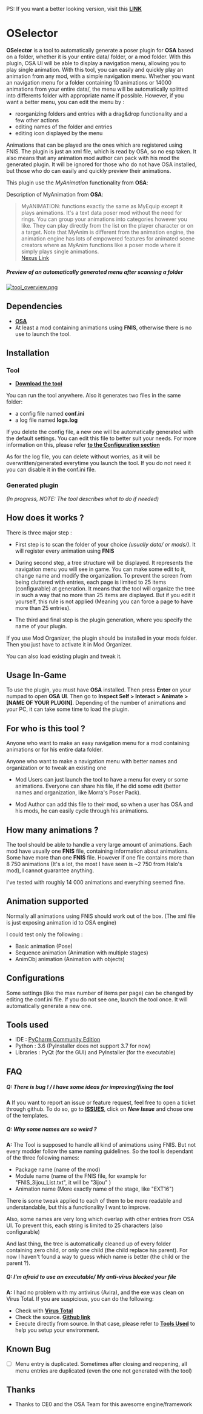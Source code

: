 PS: If you want a better looking version, visit this **[LINK](https://hyperen0r.github.io/OSelector/)**

# OSelector

**OSelector** is a tool to automatically generate a poser plugin for **OSA**
based on a folder, whether it is your entire data/ folder, or a mod folder. With this
plugin, OSA UI will be able to display a navigation menu, allowing you to play single
animation. With this tool, you can easily and quickly play an animation from any mod,
with a simple navigation menu. Whether you want an navigation menu for a folder
containing 10 animations or 14000 animations from your entire data/, 
the menu will be automatically splitted into differents folder with appropriate name
if possible. However, if you want a better menu, you can edit the menu by :

* reorganizing folders and entries with a drag&drop functionality and a few other actions
* editing names of the folder and entries
* editing icon displayed by the menu

Animations that can be played are the ones which are registered using FNIS. The plugin
is just an xml file, which is read by OSA, so no esp taken. It also means that any
animation mod author can pack with his mod the generated plugin.
It will be ignored for those who do not have OSA installed, but those who do
can easily and quickly preview their animations.

This plugin use the *MyAnimation* functionality from **OSA**:

Description of MyAnimation from **OSA**:  

> MyANIMATION: functions exactly the same as MyEquip except it plays animations. 
> It's a text data poser mod without the need for rings. You can group your animations into categories however you like. 
> They can play directly from the list on the player character or on a target. Note that MyAnim is different from the animation engine, 
> the animation engine has lots of empowered features for animated scene creators where as MyAnim functions like a poser mode
> where it simply plays single animations.  
[Nexus Link](https://www.nexusmods.com/skyrim/mods/76744/?tab=description&topic_id=5756447)

##### Preview of an automatically generated menu after scanning a folder
[![tool_overview.png](https://s15.postimg.cc/nxieacmcb/tool_overview.png)](https://postimg.cc/image/iyuvvtijb/)


## Dependencies

* **[OSA](https://www.nexusmods.com/skyrim/mods/76744/?tab=description&topic_id=5756447)**
* At least a mod containing animations using **FNIS**,
otherwise there is no use to launch the tool.


## Installation



### Tool
* **[Download the tool](https://github.com/Hyperen0r/OSelector/releases)**

You can run the tool anywhere. Also it generates two files in the same folder:

* a config file named **conf.ini**
* a log file named **logs.log**

If you delete the config file, a new one will be automatically generated with the default
settings. You can edit this file to better suit your needs. For more information on this,
please refer **[to the Configuration section](https://github.com/Hyperen0r/OSelector#configurations)**

As for the log file, you can delete without worries, as it will be overwritten/generated
everytime you launch the tool. If you do not need it you can disable it in the conf.ini file.

### Generated plugin

*(In progress, NOTE: The tool describes what to do if needed)*


## How does it works ?

There is three major step :

* First step is to scan the folder of your choice *(usually data/ or mods/)*.
It will register every animation using **FNIS**

* During second step, a tree structure will be displayed. It represents the navigation menu
you will see in game. You can make some edit to it, change name and modify the organization.
To prevent the screen from being cluttered with entries, each page is limited to 25 items (configurable)
at generation. It means that the tool will organize the tree in such a way that no more
than 25 items are displayed. But if you edit it yourself, this rule is not applied
(Meaning you can force a page to have more than 25 entries). 

* The third and final step is the plugin generation, where you specify the
name of your plugin.

If you use Mod Organizer, the plugin should be installed in your mods folder. Then you just have to
activate it in Mod Organizer.

You can also load existing plugin and tweak it.



## Usage In-Game

To use the plugin, you must have **OSA** installed. Then press **Enter** on your numpad to
open **OSA UI**. Then go to __Inspect Self > Interact > Animate > [NAME OF YOUR PLUGIN]__. Depending of the
number of animations and your PC, it can take some time to load the plugin.


## For who is this tool ?

Anyone who want to make an easy navigation menu for a mod containing animations
or for his entire data folder.

Anyone who want to make a navigation menu with better names and organization or to tweak an 
existing one

* Mod Users can just launch the tool to have a menu for every or some animations. Everyone 
can share his file, if he did some edit (better names and organization, like Morra's Poser Pack).

* Mod Author can add this file to their mod, so when a user has OSA and his mods, he can easily
cycle through his animations. 



## How many animations ?

The tool should be able to handle a very large amount of animations. Each mod have usually one
**FNIS** file, containing information about animations. Some have more than one **FNIS** file.
However if one file contains more than 8 750 animations (It's a lot, the most I have seen
is ~2 750 from Halo's mod), I cannot guarantee anything.

I've tested with roughly 14 000 animations and everything seemed fine.



## Animation supported
  Normally all animations using FNIS should work out of the box. (The xml file is just
  exposing animation id to OSA engine)
  
  I could test only the following :
  
* Basic animation (Pose)
* Sequence animation (Animation with multiple stages) 
* AnimObj animation (Animation with objects)



## Configurations

Some settings (like the max number of items per page) can be changed by editing
the conf.ini file. If you do not see one, launch the tool once.
It will automatically generate a new one.



## Tools used

* IDE : [PyCharm Community Edition](https://www.jetbrains.com/pycharm/download/#section=windows)
* Python : 3.6 (PyInstaller does not support 3.7 for now)
* Libraries : PyQt (for the GUI) and PyInstaller (for the executable)



## FAQ

##### Q: There is bug ! / I have some ideas for improving/fixing the tool
**A** If you want to report an issue or feature request, feel free to open a ticket through github.
To do so, go to **[ISSUES](https://github.com/Hyperen0r/OSelector/issues)**, click on _**New Issue**_
and chose one of the templates. 

##### Q: Why some names are so weird ?
**A:** The Tool is supposed to handle all kind of animations using FNIS. But not every modder follow
the same naming guidelines. So the tool is dependant of the three following names:

* Package name (name of the mod)
* Module name (name of the FNIS file, for example for "FNIS_3ijou_List.txt", it will be "3ijou" )
* Animation name (More exactly name of the stage, like "EXT16")

There is some tweak applied to each of them to be more readable and understandable,
but this a functionality I want to improve.

Also, some names are very long which overlap with other entries from OSA UI. To prevent this,
each string is limited to 25 characters (also configurable)

And last thing, the tree is automatically cleaned up of every folder containing zero child,
or only one child (the child replace his parent). For now I haven't found a way to guess
which name is better (the child or the parent ?).

##### Q: I'm afraid to use an executable/ My anti-virus blocked your file
**A:** I had no problem with my antivirus (Avira), and the exe was clean on Virus Total. 
If you are suspicious, you can do the following:

* Check with **[Virus Total](https://www.virustotal.com/#/home/upload)**
* Check the source. **[Github link](https://github.com/Hyperen0r/OSelector)**
* Execute directly from source. In that case, please refer to **[Tools Used](##Tools-Used)**
to help you setup your environment.

## Known Bug

 - [ ] Menu entry is duplicated. Sometimes after closing and reopening, all menu entries are
 duplicated (even the one not generated with the tool)

## Thanks

* Thanks to CE0 and the OSA Team for this awesome engine/framework

